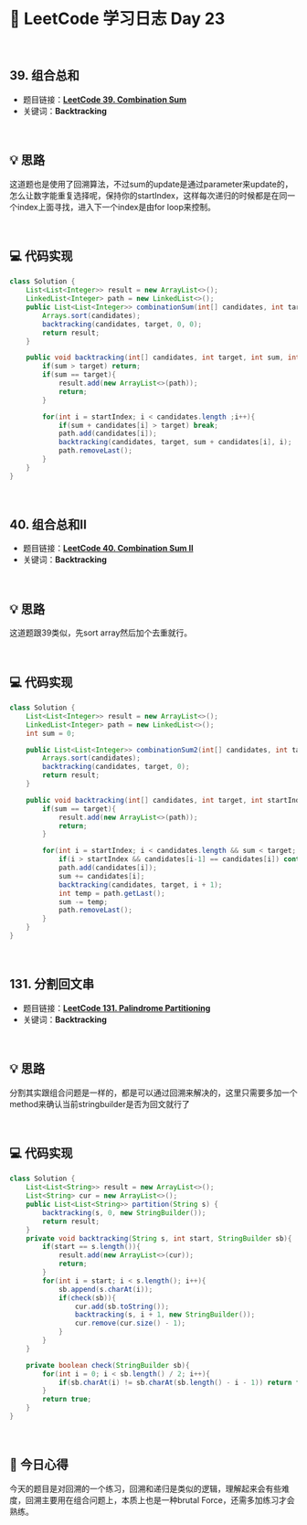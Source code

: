 # 📝 LeetCode 学习日志 Day 23

<br>

## 39. 组合总和
- 题目链接：[**LeetCode 39. Combination Sum**](https://leetcode.com/problems/combination-sum/)
- 关键词：**Backtracking**  

<br>

## 💡 思路
这道题也是使用了回溯算法，不过sum的update是通过parameter来update的，怎么让数字能重复选择呢，保持你的startIndex，这样每次递归的时候都是在同一个index上面寻找，进入下一个index是由for loop来控制。

<br>

## 💻 代码实现
```java
class Solution {
    List<List<Integer>> result = new ArrayList<>();
    LinkedList<Integer> path = new LinkedList<>();
    public List<List<Integer>> combinationSum(int[] candidates, int target) {
        Arrays.sort(candidates);
        backtracking(candidates, target, 0, 0);
        return result;
    }

    public void backtracking(int[] candidates, int target, int sum, int startIndex){
        if(sum > target) return;
        if(sum == target){
            result.add(new ArrayList<>(path));
            return;
        }

        for(int i = startIndex; i < candidates.length ;i++){
            if(sum + candidates[i] > target) break;
            path.add(candidates[i]);
            backtracking(candidates, target, sum + candidates[i], i);
            path.removeLast();
        }
    }
}
```

<br>

## 40. 组合总和II
- 题目链接：[**LeetCode 40. Combination Sum II**](https://leetcode.com/problems/combination-sum-ii/)
- 关键词：**Backtracking**

<br>

## 💡 思路
这道题跟39类似，先sort array然后加个去重就行。


<br>

## 💻 代码实现
```java
class Solution {
    List<List<Integer>> result = new ArrayList<>();
    LinkedList<Integer> path = new LinkedList<>();
    int sum = 0;

    public List<List<Integer>> combinationSum2(int[] candidates, int target) {
        Arrays.sort(candidates);
        backtracking(candidates, target, 0);
        return result;
    }

    public void backtracking(int[] candidates, int target, int startIndex){
        if(sum == target){
            result.add(new ArrayList<>(path));
            return;
        }

        for(int i = startIndex; i < candidates.length && sum < target; i++){
            if(i > startIndex && candidates[i-1] == candidates[i]) continue;
            path.add(candidates[i]);
            sum += candidates[i];
            backtracking(candidates, target, i + 1);
            int temp = path.getLast();
            sum -= temp;
            path.removeLast();
        }
    }
}
```

<br>

## 131. 分割回文串
- 题目链接：[**LeetCode 131. Palindrome Partitioning**](https://leetcode.com/problems/palindrome-partitioning/)
- 关键词：**Backtracking**

<br>

## 💡 思路
分割其实跟组合问题是一样的，都是可以通过回溯来解决的，这里只需要多加一个method来确认当前stringbuilder是否为回文就行了

<br>

## 💻 代码实现
```java
class Solution {
    List<List<String>> result = new ArrayList<>();
    List<String> cur = new ArrayList<>();
    public List<List<String>> partition(String s) {
        backtracking(s, 0, new StringBuilder());
        return result;
    }
    private void backtracking(String s, int start, StringBuilder sb){
        if(start == s.length()){
            result.add(new ArrayList<>(cur));
            return;
        }
        for(int i = start; i < s.length(); i++){
            sb.append(s.charAt(i));
            if(check(sb)){
                cur.add(sb.toString());
                backtracking(s, i + 1, new StringBuilder());
                cur.remove(cur.size() - 1);
            }
        }
    }

    private boolean check(StringBuilder sb){
        for(int i = 0; i < sb.length() / 2; i++){
            if(sb.charAt(i) != sb.charAt(sb.length() - i - 1)) return false;
        }
        return true;
    }
}
```

<br>

## 📝 今日心得
今天的题目是对回溯的一个练习，回溯和递归是类似的逻辑，理解起来会有些难度，回溯主要用在组合问题上，本质上也是一种brutal Force，还需多加练习才会熟练。